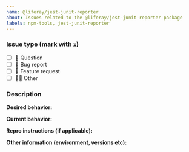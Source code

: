```yaml
---
name: @liferay/jest-junit-reporter
about: Issues related to the @liferay/jest-junit-reporter package
labels: npm-tools, jest-junit-reporter
---
```


### Issue type (mark with `x`)

-   [ ] :thinking: Question
-   [ ] :bug: Bug report
-   [ ] :gift: Feature request
-   [ ] :woman_shrugging: Other

### Description

**Desired behavior:**

**Current behavior:**

**Repro instructions (if applicable):**

**Other information (environment, versions etc):**
